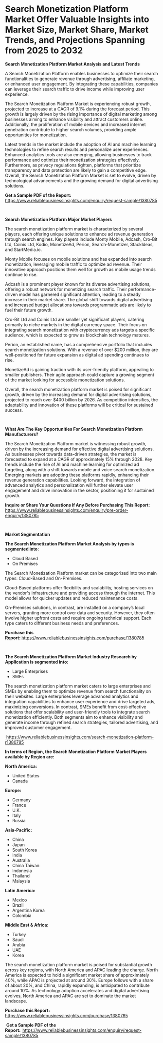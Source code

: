 <p><h1>Search Monetization Platform Market Offer Valuable Insights into Market Size, Market Share, Market Trends, and Projections Spanning from 2025 to 2032</h1></p><p><strong>Search Monetization Platform Market Analysis and Latest Trends</strong></p>
<p><p>A Search Monetization Platform enables businesses to optimize their search functionalities to generate revenue through advertising, affiliate marketing, or enhanced user engagement. By integrating these capabilities, companies can leverage their search traffic to drive income while improving user experience.</p><p>The Search Monetization Platform Market is experiencing robust growth, projected to increase at a CAGR of 9.1% during the forecast period. This growth is largely driven by the rising importance of digital marketing among businesses aiming to enhance visibility and attract customers online. Additionally, the proliferation of mobile devices and increased internet penetration contribute to higher search volumes, providing ample opportunities for monetization.</p><p>Latest trends in the market include the adoption of AI and machine learning technologies to refine search results and personalize user experiences. Enhanced analytics tools are also emerging, allowing businesses to track performance and optimize their monetization strategies effectively. Furthermore, as privacy regulations tighten, platforms that prioritize transparency and data protection are likely to gain a competitive edge. Overall, the Search Monetization Platform Market is set to evolve, driven by technological advancements and the growing demand for digital advertising solutions.</p></p>
<p><strong>Get a Sample PDF of the Report:&nbsp;</strong> <a href="https://www.reliablebusinessinsights.com/enquiry/request-sample/1380785?utm_campaign=3266&utm_medium=2&utm_source=Github&utm_content=ia&utm_term=19042025&utm_id=search-monetization-platform">https://www.reliablebusinessinsights.com/enquiry/request-sample/1380785</a></p>
<p>&nbsp;</p>
<p><strong>Search Monetization Platform Major Market Players</strong></p>
<p><p>The search monetization platform market is characterized by several players, each offering unique solutions to enhance ad revenue generation through search engines. Key players include Monty Mobile, Adcash, Cro-Bit Ltd, Coinis Ltd, Kodio, MonetizeAd, Perion, Search-Monetizer, StackIdeas, and StartMedia.io.</p><p>Monty Mobile focuses on mobile solutions and has expanded into search monetization, leveraging mobile traffic to optimize ad revenue. Their innovative approach positions them well for growth as mobile usage trends continue to rise.</p><p>Adcash is a prominent player known for its diverse advertising solutions, offering a robust network for monetizing search traffic. Their performance-driven model has garnered significant attention, leading to a steady increase in their market share. The global shift towards digital advertising and increased budget allocations towards programmatic ads are likely to fuel their future growth.</p><p>Cro-Bit Ltd and Coinis Ltd are smaller yet significant players, catering primarily to niche markets in the digital currency space. Their focus on integrating search monetization with cryptocurrency ads targets a specific audience, which is expected to grow as blockchain technology matures.</p><p>Perion, an established name, has a comprehensive portfolio that includes search monetization solutions. With a revenue of over $200 million, they are well-positioned for future expansion as digital ad spending continues to rise.</p><p>MonetizeAd is gaining traction with its user-friendly platform, appealing to smaller publishers. Their agile approach could capture a growing segment of the market looking for accessible monetization solutions.</p><p>Overall, the search monetization platform market is poised for significant growth, driven by the increasing demand for digital advertising solutions, projected to reach over $400 billion by 2026. As competition intensifies, the adaptability and innovation of these platforms will be critical for sustained success.</p></p>
<p>&nbsp;</p>
<p><strong>What Are The Key Opportunities For Search Monetization Platform Manufacturers?</strong></p>
<p><p>The Search Monetization Platform market is witnessing robust growth, driven by the increasing demand for effective digital advertising solutions. As businesses pivot towards data-driven strategies, the market is forecasted to expand at a CAGR of approximately 15% through 2028. Key trends include the rise of AI and machine learning for optimized ad targeting, along with a shift towards mobile and voice search monetization. Emerging markets are adopting these platforms rapidly, enhancing their revenue generation capabilities. Looking forward, the integration of advanced analytics and personalization will further elevate user engagement and drive innovation in the sector, positioning it for sustained growth.</p></p>
<p><strong>Inquire or Share Your Questions If Any Before Purchasing This Report:</strong> <a href="https://www.reliablebusinessinsights.com/enquiry/pre-order-enquiry/1380785?utm_campaign=3266&utm_medium=2&utm_source=Github&utm_content=ia&utm_term=19042025&utm_id=search-monetization-platform">https://www.reliablebusinessinsights.com/enquiry/pre-order-enquiry/1380785</a></p>
<p>&nbsp;</p>
<p><strong>Market Segmentation</strong></p>
<p><strong>The Search Monetization Platform Market Analysis by types is segmented into:</strong></p>
<p><ul><li>Cloud Based</li><li>On Premises</li></ul></p>
<p><p>The Search Monetization Platform market can be categorized into two main types: Cloud-Based and On-Premises. </p><p>Cloud-Based platforms offer flexibility and scalability, hosting services on the vendor's infrastructure and providing access through the internet. This model allows for quicker updates and reduced maintenance costs. </p><p>On-Premises solutions, in contrast, are installed on a company’s local servers, granting more control over data and security. However, they often involve higher upfront costs and require ongoing technical support. Each type caters to different business needs and preferences.</p></p>
<p><strong>Purchase this Report:&nbsp;</strong><a href="https://www.reliablebusinessinsights.com/purchase/1380785?utm_campaign=3266&utm_medium=2&utm_source=Github&utm_content=ia&utm_term=19042025&utm_id=search-monetization-platform">https://www.reliablebusinessinsights.com/purchase/1380785</a></p>
<p>&nbsp;</p>
<p><strong>The Search Monetization Platform Market Industry Research by Application is segmented into:</strong></p>
<p><ul><li>Large Enterprises</li><li>SMEs</li></ul></p>
<p><p>The search monetization platform market caters to large enterprises and SMEs by enabling them to optimize revenue from search functionality on their websites. Large enterprises leverage advanced analytics and integration capabilities to enhance user experience and drive targeted ads, maximizing conversions. In contrast, SMEs benefit from cost-effective solutions that offer scalability and user-friendly tools to integrate search monetization efficiently. Both segments aim to enhance visibility and generate income through refined search strategies, tailored advertising, and improved customer engagement.</p></p>
<p><a href="https://www.reliablebusinessinsights.com/search-monetization-platform-r1380785?utm_campaign=3266&utm_medium=2&utm_source=Github&utm_content=ia&utm_term=19042025&utm_id=search-monetization-platform">&nbsp;https://www.reliablebusinessinsights.com/search-monetization-platform-r1380785</a></p>
<p><strong>In terms of Region, the Search Monetization Platform Market Players available by Region are:</strong></p>
<p>
    <p> <strong> North America: </strong>
        <ul>
            <li>United States</li>
            <li>Canada</li>
        </ul>
        </p> 
    <p> <strong> Europe: </strong>
        <ul>
            <li>Germany</li>
            <li>France</li>
            <li>U.K.</li>
            <li>Italy</li>
            <li>Russia</li>
        </ul>
        </p> 
    <p> <strong> Asia-Pacific: </strong>
        <ul>
            <li>China</li>
            <li>Japan</li>
            <li>South Korea</li>
            <li>India</li>
            <li>Australia</li>
            <li>China Taiwan</li>
            <li>Indonesia</li>
            <li>Thailand</li>
            <li>Malaysia</li>
        </ul>
        </p> 
    <p> <strong> Latin America: </strong>
        <ul>
            <li>Mexico</li>
            <li>Brazil</li>
            <li>Argentina Korea</li>
            <li>Colombia</li>
        </ul>
        </p> 
    <p> <strong> Middle East & Africa: </strong>
        <ul>
            <li>Turkey</li>
            <li>Saudi</li>
            <li>Arabia</li>
            <li>UAE</li>
            <li>Korea</li>
        </ul>
    </p>
    </p>
<p><p>The search monetization platform market is poised for substantial growth across key regions, with North America and APAC leading the charge. North America is expected to hold a significant market share of approximately 40%, while APAC is projected at around 30%. Europe follows with a share of about 20%, and China, rapidly expanding, is anticipated to contribute around 10%. As technology adoption accelerates and digital advertising evolves, North America and APAC are set to dominate the market landscape.</p></p>
<p><strong>Purchase this Report: </strong><a href="https://www.reliablebusinessinsights.com/purchase/1380785?utm_campaign=3266&utm_medium=2&utm_source=Github&utm_content=ia&utm_term=19042025&utm_id=search-monetization-platform">https://www.reliablebusinessinsights.com/purchase/1380785</a></p>
<p>&nbsp;<strong>Get a Sample PDF of the Report:&nbsp;&nbsp;</strong><a href="https://www.reliablebusinessinsights.com/enquiry/request-sample/1380785?utm_campaign=3266&utm_medium=2&utm_source=Github&utm_content=ia&utm_term=19042025&utm_id=search-monetization-platform">https://www.reliablebusinessinsights.com/enquiry/request-sample/1380785</a></p>
<p><strong></strong></p>
<p><p></p><p></p><p></p></p>